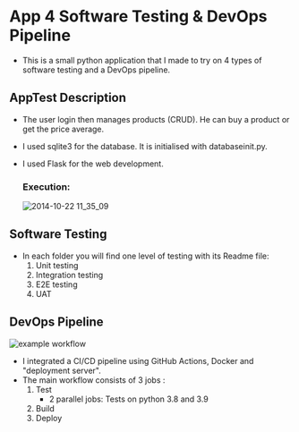 # App 4 Software Testing & DevOps Pipeline
- This is a small python application that I made to try on 4 types of software testing and a DevOps pipeline.

## AppTest Description

- The user login then manages products (CRUD). He can buy a product or get the price average.
- I used sqlite3 for the database. It is initialised with databaseinit.py.
- I used Flask for the web development.

  ### Execution:
  ![2014-10-22 11_35_09](https://j.gifs.com/A6oyA7.gif)


## Software Testing
- In each folder you will find one level of testing with its Readme file:
    1. Unit testing
    2. Integration testing
    3. E2E testing
    4. UAT

## DevOps Pipeline
![example workflow](https://github.com/MelekElloumi/Software-Testing-DevOps-Pipeline/actions/workflows/DevOps_Pipeline.yml/badge.svg)

- I integrated a CI/CD pipeline using GitHub Actions, Docker and "deployment server".
- The main workflow consists of 3 jobs :
    1. Test
       - 2 parallel jobs: Tests on python 3.8 and 3.9
    2. Build
    3. Deploy
    

  
